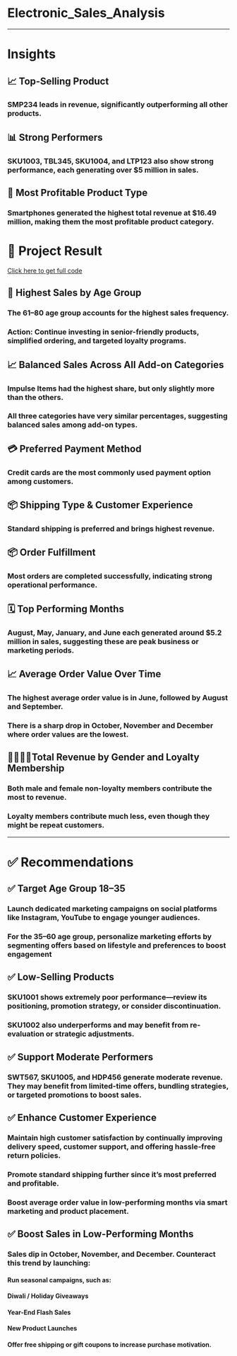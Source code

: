 # Electronic_Sales_Analysis
---
# Insights

## 📈 Top-Selling Product
### SMP234 leads in revenue, significantly outperforming all other products.

## 📊 Strong Performers
### SKU1003, TBL345, SKU1004, and LTP123 also show strong performance, each generating over $5 million in sales.

## 📱 Most Profitable Product Type
### Smartphones generated the highest total revenue at $16.49 million, making them the most profitable product category.
# 📌 Project Result

[Click here to get full code](https://github.com/gokuljujgar07/Electronic_Sales_Analysis/blob/main/Electronic%20_Sales_Analysis.ipynb)
## 👥 Highest Sales by Age Group
### The 61–80 age group accounts for the highest sales frequency.
### Action: Continue investing in senior-friendly products, simplified ordering, and targeted loyalty programs.

## 📈 Balanced Sales Across All Add-on Categories
### Impulse Items had the highest share, but only slightly more than the others.
### All three categories have very similar percentages, suggesting balanced sales among add-on types.

## 💳 Preferred Payment Method
### Credit cards are the most commonly used payment option among customers.

## 📦 Shipping Type & Customer Experience
### Standard shipping is preferred and brings highest revenue.

## 📦 Order Fulfillment
### Most orders are completed successfully, indicating strong operational performance.

## 🗓️ Top Performing Months
### August, May, January, and June each generated around $5.2 million in sales, suggesting these are peak business or marketing periods.

## 📈 Average Order Value Over Time
### The highest average order value is in June, followed by August and September.
### There is a sharp drop in October, November and December where order values are the lowest.

## 🧍‍♂️🧍‍♀️Total Revenue by Gender and Loyalty Membership
### Both male and female non-loyalty members contribute the most to revenue.
### Loyalty members contribute much less, even though they might be repeat customers.
---
# ✅  Recommendations

## ✅ Target Age Group 18–35
### Launch dedicated marketing campaigns on social platforms like Instagram, YouTube  to engage younger audiences.
### For the 35–60 age group, personalize marketing efforts by segmenting offers based on lifestyle and preferences to boost engagement

## ✅ Low-Selling Products
### SKU1001 shows extremely poor performance—review its positioning, promotion strategy, or consider discontinuation.
### SKU1002 also underperforms and may benefit from re-evaluation or strategic adjustments.

## ✅ Support Moderate Performers
### SWT567, SKU1005, and HDP456 generate moderate revenue. They may benefit from limited-time offers, bundling strategies, or targeted promotions to boost sales.

## ✅ Enhance Customer Experience
### Maintain high customer satisfaction by continually improving delivery speed, customer support, and offering hassle-free return policies.
### Promote standard shipping further since it’s most preferred and profitable.
### Boost average order value in low-performing months via smart marketing and product placement.

## ✅ Boost Sales in Low-Performing Months
### Sales dip in October, November, and December. Counteract this trend by launching:
#### Run seasonal campaigns, such as:
#### Diwali / Holiday Giveaways
#### Year-End Flash Sales
#### New Product Launches
#### Offer free shipping or gift coupons to increase purchase motivation.
#### 
